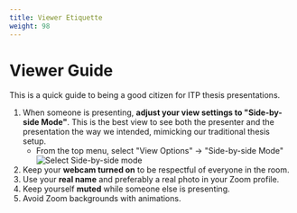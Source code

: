 ```yaml
---
title: Viewer Etiquette
weight: 98
---
```


# Viewer Guide

This is a quick guide to being a good citizen for ITP thesis presentations.

1. When someone is presenting, **adjust your view settings to "Side-by-side Mode"**. This is the best view to see both the presenter and the presentation the way we intended, mimicking our traditional thesis setup.
	- From the top menu, select "View Options" -> "Side-by-side Mode"
![Select Side-by-side mode](/side-by-side-mode.png)
2. Keep your **webcam turned on** to be respectful of everyone in the room.
3. Use your **real name** and preferably a real photo in your Zoom profile.
4. Keep yourself **muted** while someone else is presenting.
5. Avoid Zoom backgrounds with animations.

